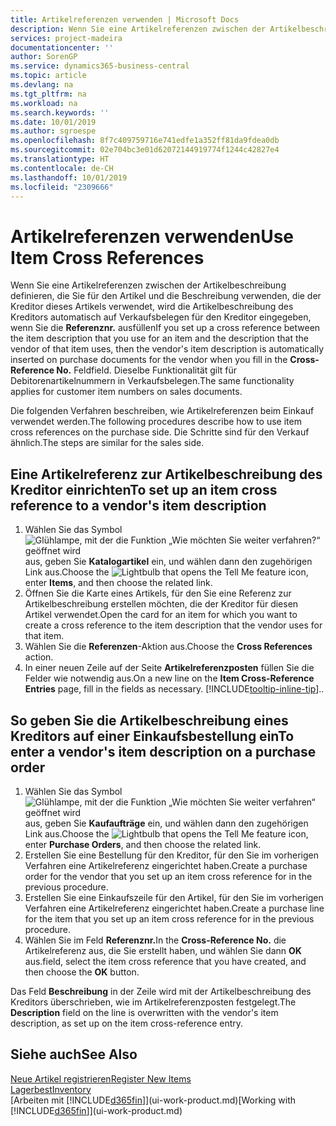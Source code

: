 ```yaml
---
title: Artikelreferenzen verwenden | Microsoft Docs
description: Wenn Sie eine Artikelreferenzen zwischen der Artikelbeschreibung definieren, die Sie für den Artikel und die Beschreibung verwenden, die der Kreditor dieses Artikels verwendet, wird die Artikelbeschreibung des Kreditors automatisch auf Verkaufsbelegen für den Kreditor eingegeben, wenn Sie die **Referenznr.** ausfüllen Feld
services: project-madeira
documentationcenter: ''
author: SorenGP
ms.service: dynamics365-business-central
ms.topic: article
ms.devlang: na
ms.tgt_pltfrm: na
ms.workload: na
ms.search.keywords: ''
ms.date: 10/01/2019
ms.author: sgroespe
ms.openlocfilehash: 8f7c409759716e741edfe1a352ff81da9fdea0db
ms.sourcegitcommit: 02e704bc3e01d62072144919774f1244c42827e4
ms.translationtype: HT
ms.contentlocale: de-CH
ms.lasthandoff: 10/01/2019
ms.locfileid: "2309666"
---
```

# <a name="use-item-cross-references"></a><span data-ttu-id="39f75-104">Artikelreferenzen verwenden</span><span class="sxs-lookup"><span data-stu-id="39f75-104">Use Item Cross References</span></span>
<span data-ttu-id="39f75-105">Wenn Sie eine Artikelreferenzen zwischen der Artikelbeschreibung definieren, die Sie für den Artikel und die Beschreibung verwenden, die der Kreditor dieses Artikels verwendet, wird die Artikelbeschreibung des Kreditors automatisch auf Verkaufsbelegen für den Kreditor eingegeben, wenn Sie die **Referenznr.** ausfüllen</span><span class="sxs-lookup"><span data-stu-id="39f75-105">If you set up a cross reference between the item description that you use for an item and the description that the vendor of that item uses, then the vendor's item description is automatically inserted on purchase documents for the vendor when you fill in the **Cross-Reference No.**</span></span> <span data-ttu-id="39f75-106">Feld</span><span class="sxs-lookup"><span data-stu-id="39f75-106">field.</span></span> <span data-ttu-id="39f75-107">Dieselbe Funktionalität gilt für Debitorenartikelnummern in Verkaufsbelegen.</span><span class="sxs-lookup"><span data-stu-id="39f75-107">The same functionality applies for customer item numbers on sales documents.</span></span>

<span data-ttu-id="39f75-108">Die folgenden Verfahren beschreiben, wie Artikelreferenzen beim Einkauf verwendet werden.</span><span class="sxs-lookup"><span data-stu-id="39f75-108">The following procedures describe how to use item cross references on the purchase side.</span></span> <span data-ttu-id="39f75-109">Die Schritte sind für den Verkauf ähnlich.</span><span class="sxs-lookup"><span data-stu-id="39f75-109">The steps are similar for the sales side.</span></span>

## <a name="to-set-up-an-item-cross-reference-to-a-vendors-item-description"></a><span data-ttu-id="39f75-110">Eine Artikelreferenz zur Artikelbeschreibung des Kreditor einrichten</span><span class="sxs-lookup"><span data-stu-id="39f75-110">To set up an item cross reference to a vendor's item description</span></span>
1. <span data-ttu-id="39f75-111">Wählen Sie das Symbol ![Glühlampe, mit der die Funktion „Wie möchten Sie weiter verfahren?“ geöffnet wird](media/ui-search/search_small.png "Wie möchten Sie weiter verfahren?") aus, geben Sie **Katalogartikel** ein, und wählen dann den zugehörigen Link aus.</span><span class="sxs-lookup"><span data-stu-id="39f75-111">Choose the ![Lightbulb that opens the Tell Me feature](media/ui-search/search_small.png "Tell me what you want to do") icon, enter **Items**, and then choose the related link.</span></span>
2. <span data-ttu-id="39f75-112">Öffnen Sie die Karte eines Artikels, für den Sie eine Referenz zur Artikelbeschreibung erstellen möchten, die der Kreditor für diesen Artikel verwendet.</span><span class="sxs-lookup"><span data-stu-id="39f75-112">Open the card for an item for which you want to create a cross reference to the item description that the vendor uses for that item.</span></span>
3. <span data-ttu-id="39f75-113">Wählen Sie die **Referenzen**-Aktion aus.</span><span class="sxs-lookup"><span data-stu-id="39f75-113">Choose the **Cross References** action.</span></span>
4. <span data-ttu-id="39f75-114">In einer neuen Zeile auf der Seite **Artikelreferenzposten** füllen Sie die Felder wie notwendig aus.</span><span class="sxs-lookup"><span data-stu-id="39f75-114">On a new line on the **Item Cross-Reference Entries** page, fill in the fields as necessary.</span></span> [!INCLUDE[tooltip-inline-tip](includes/tooltip-inline-tip_md.md)]<span data-ttu-id="39f75-115">.</span><span class="sxs-lookup"><span data-stu-id="39f75-115">.</span></span>

## <a name="to-enter-a-vendors-item-description-on-a-purchase-order"></a><span data-ttu-id="39f75-116">So geben Sie die Artikelbeschreibung eines Kreditors auf einer Einkaufsbestellung ein</span><span class="sxs-lookup"><span data-stu-id="39f75-116">To enter a vendor's item description on a purchase order</span></span>
1. <span data-ttu-id="39f75-117">Wählen Sie das Symbol ![Glühlampe, mit der die Funktion „Wie möchten Sie weiter verfahren“ geöffnet wird](media/ui-search/search_small.png "Wie möchten Sie weiter verfahren?") aus, geben Sie **Kaufaufträge** ein, und wählen dann den zugehörigen Link aus.</span><span class="sxs-lookup"><span data-stu-id="39f75-117">Choose the ![Lightbulb that opens the Tell Me feature](media/ui-search/search_small.png "Tell me what you want to do") icon, enter **Purchase Orders**, and then choose the related link.</span></span>
2. <span data-ttu-id="39f75-118">Erstellen Sie eine Bestellung für den Kreditor, für den Sie im vorherigen Verfahren eine Artikelreferenz eingerichtet haben.</span><span class="sxs-lookup"><span data-stu-id="39f75-118">Create a purchase order for the vendor that you set up an item cross reference for in the previous procedure.</span></span>
3. <span data-ttu-id="39f75-119">Erstellen Sie eine Einkaufszeile für den Artikel, für den Sie im vorherigen Verfahren eine Artikelreferenz eingerichtet haben.</span><span class="sxs-lookup"><span data-stu-id="39f75-119">Create a purchase line for the item that you set up an item cross reference for in the previous procedure.</span></span>
4. <span data-ttu-id="39f75-120">Wählen Sie im Feld **Referenznr.**</span><span class="sxs-lookup"><span data-stu-id="39f75-120">In the **Cross-Reference No.**</span></span> <span data-ttu-id="39f75-121">die Artikelreferenz aus, die Sie erstellt haben, und wählen Sie dann **OK** aus.</span><span class="sxs-lookup"><span data-stu-id="39f75-121">field, select the item cross reference that you have created, and then choose the **OK** button.</span></span>

<span data-ttu-id="39f75-122">Das Feld **Beschreibung** in der Zeile wird mit der Artikelbeschreibung des Kreditors überschrieben, wie im Artikelreferenzposten festgelegt.</span><span class="sxs-lookup"><span data-stu-id="39f75-122">The **Description** field on the line is overwritten with the vendor's item description, as set up on the item cross-reference entry.</span></span>

## <a name="see-also"></a><span data-ttu-id="39f75-123">Siehe auch</span><span class="sxs-lookup"><span data-stu-id="39f75-123">See Also</span></span>
[<span data-ttu-id="39f75-124">Neue Artikel registrieren</span><span class="sxs-lookup"><span data-stu-id="39f75-124">Register New Items</span></span>](inventory-how-register-new-items.md)  
[<span data-ttu-id="39f75-125">Lagerbest</span><span class="sxs-lookup"><span data-stu-id="39f75-125">Inventory</span></span>](inventory-manage-inventory.md)  
<span data-ttu-id="39f75-126">[Arbeiten mit [!INCLUDE[d365fin](includes/d365fin_md.md)]](ui-work-product.md)</span><span class="sxs-lookup"><span data-stu-id="39f75-126">[Working with [!INCLUDE[d365fin](includes/d365fin_md.md)]](ui-work-product.md)</span></span>
